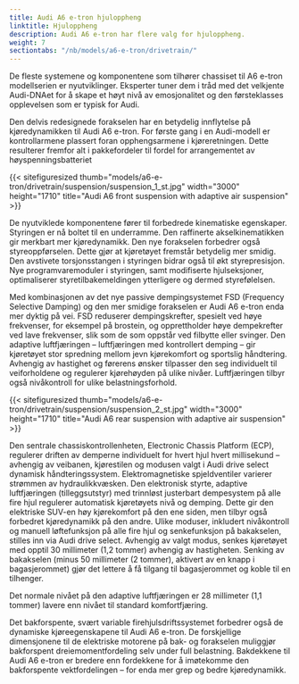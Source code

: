 ```yaml
---
title: Audi A6 e-tron hjuloppheng
linktitle: Hjuloppheng
description: Audi A6 e-tron har flere valg for hjuloppheng.
weight: 7
sectiontabs: "/nb/models/a6-e-tron/drivetrain/"
---
```


De fleste systemene og komponentene som tilhører chassiset til A6 e-tron modellserien er nyutviklinger. Eksperter tuner dem i tråd med det velkjente Audi-DNAet for å skape et høyt nivå av emosjonalitet og den førsteklasses opplevelsen som er typisk for Audi.

Den delvis redesignede forakselen har en betydelig innflytelse på kjøredynamikken til Audi A6 e-tron. For første gang i en Audi-modell er kontrollarmene plassert foran opphengsarmene i kjøreretningen. Dette resulterer fremfor alt i pakkefordeler til fordel for arrangementet av høyspenningsbatteriet

{{< sitefiguresized thumb="models/a6-e-tron/drivetrain/suspension/suspension_1_st.jpg" width="3000" height="1710" title="Audi A6 front suspension with adaptive air suspension" >}}

De nyutviklede komponentene fører til forbedrede kinematiske egenskaper. Styringen er nå boltet til en underramme. Den raffinerte akselkinematikken gir merkbart mer kjøredynamikk. Den nye forakselen forbedrer også styreoppførselen. Dette gjør at kjøretøyet fremstår betydelig mer smidig. Den avstivete torsjonsstangen i styringen bidrar også til økt styrepresisjon. Nye programvaremoduler i styringen, samt modifiserte hjulseksjoner, optimaliserer styretilbakemeldingen ytterligere og dermed styrefølelsen.

Med kombinasjonen av det nye passive dempingsystemet FSD (Frequency Selective Damping) og den mer smidige forakselen er Audi A6 e-tron enda mer dyktig på vei. FSD reduserer dempingskrefter, spesielt ved høye frekvenser, for eksempel på brostein, og opprettholder høye dempekrefter ved lave frekvenser, slik som de som oppstår ved filbytte eller svinger. Den adaptive luftfjæringen – luftfjæringen med kontrollert demping – gir kjøretøyet stor spredning mellom jevn kjørekomfort og sportslig håndtering. Avhengig av hastighet og førerens ønsker tilpasser den seg individuelt til veiforholdene og regulerer kjørehøyden på ulike nivåer. Luftfjæringen tilbyr også nivåkontroll for ulike belastningsforhold.

{{< sitefiguresized thumb="models/a6-e-tron/drivetrain/suspension/suspension_2_st.jpg" width="3000" height="1710" title="Audi A6 rear suspension with adaptive air suspension" >}}

Den sentrale chassiskontrollenheten, Electronic Chassis Platform (ECP), regulerer driften av demperne individuelt for hvert hjul hvert millisekund – avhengig av veibanen, kjørestilen og modusen valgt i Audi drive select dynamisk håndteringssystem. Elektromagnetiske spjeldventiler varierer strømmen av hydraulikkvæsken. Den elektronisk styrte, adaptive luftfjæringen (tilleggsutstyr) med trinnløst justerbart dempesystem på alle fire hjul regulerer automatisk kjøretøyets nivå og demping. Dette gir den elektriske SUV-en høy kjørekomfort på den ene siden, men tilbyr også forbedret kjøredynamikk på den andre. Ulike moduser, inkludert nivåkontroll og manuell løftefunksjon på alle fire hjul og senkefunksjon på bakakselen, stilles inn via Audi drive select. Avhengig av valgt modus, senkes kjøretøyet med opptil 30 millimeter (1,2 tommer) avhengig av hastigheten. Senking av bakakselen (minus 50 millimeter (2 tommer), aktivert av en knapp i bagasjerommet) gjør det lettere å få tilgang til bagasjerommet og koble til en tilhenger.

Det normale nivået på den adaptive luftfjæringen er 28 millimeter (1,1 tommer) lavere enn nivået til standard komfortfjæring.

Det bakforspente, svært variable firehjulsdriftssystemet forbedrer også de dynamiske kjøreegenskapene til Audi A6 e-tron. De forskjellige dimensjonene til de elektriske motorene på bak- og forakselen muliggjør bakforspent dreiemomentfordeling selv under full belastning. Bakdekkene til Audi A6 e-tron er bredere enn fordekkene for å imøtekomme den bakforspente vektfordelingen – for enda mer grep og bedre kjøredynamikk.